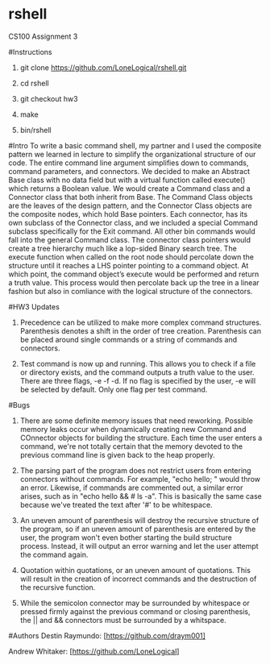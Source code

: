 # rshell
CS100 Assignment 3

#Instructions
1) git clone https://github.com/LoneLogical/rshell.git

2) cd rshell

3) git checkout hw3

4) make 

5) bin/rshell 

#Intro
To write a basic command shell, my partner and I used the composite pattern we learned in lecture to simplify the organizational structure of our code. The entire command line argument simplifies down to commands, command parameters, and connectors. We decided to make an Abstract Base class with no data field but with a virtual function called execute() which returns a Boolean value. We would create a Command class and a Connector class that both inherit from Base. The Command Class objects are the leaves of the design pattern, and the Connector Class objects are the composite nodes, which hold Base pointers. Each connector, has its own subclass of the Connector class, and we included a special Command subclass specifically for the Exit command. All other bin commands would fall into the general Command class. The connector class pointers would create a tree hierarchy much like a lop-sided Binary search tree. The execute function when called on the root node should percolate down the structure until it reaches a LHS pointer pointing to a command object. At which point, the command object’s execute would be performed and return a truth value. This process would then percolate back up the tree in a linear fashion but also in comliance with the logical structure of the connectors.

#HW3 Updates
1) Precedence can be utilized to make more complex command structures. Parenthesis denotes a shift in the order of tree creation. Parenthesis can be placed around single commands or a string of commands and connectors.

2) Test command is now up and running. This allows you to check if a file or directory exists, and the command outputs a truth value to the user. There are three flags, -e -f -d. If no flag is specified by the user, -e will be selected by default. Only one flag per test command.

#Bugs
1) There are some definite memory issues that need reworking. Possible memory leaks occur when dynamically creating new Command and COnnector objects for building the structure. Each time the user enters a command, we're not totally certain that the memory devoted to the previous command line is given back to the heap properly.

2) The parsing part of the program does not restrict users from entering connectors without commands. For example, "echo hello; " would throw an error. Likewise, if commands are commented out, a similar error arises, such as in "echo hello && # ls -a". This is basically the same case because we've treated the text after '#' to be whitespace.

3) An uneven amount of parenthesis will destroy the recursive structure of the program, so if an uneven amount of parenthesis are entered by the user, the program won't even bother starting the build structure process. Instead, it will output an error warning and let the user attempt the command again.

4) Quotation within quotations, or an uneven amount of quotations. This will result in the creation of incorrect commands and the destruction of the recursive function.

5) While the semicolon connector may be surrounded by whitespace or pressed firmly against the previous command or closing parenthesis, the || and && connectors must be surrounded by a whitspace.


#Authors
Destin Raymundo: [https://github.com/draym001]

Andrew Whitaker: [https://github.com/LoneLogical]
